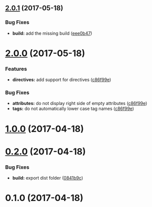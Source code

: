 <a name="2.0.1"></a>
## [2.0.1](https://github.com/rayrutjes/diffable-html/compare/v2.0.0...v2.0.1) (2017-05-18)


### Bug Fixes

* **build:** add the missing build ([eee0b47](https://github.com/rayrutjes/diffable-html/commit/eee0b47))



<a name="2.0.0"></a>
# [2.0.0](https://github.com/rayrutjes/diffable-html/compare/v1.0.0...v2.0.0) (2017-05-18)


### Features

* **directives:** add support for directives ([c86f99e](https://github.com/rayrutjes/diffable-html/commit/c86f99e))


### Bug Fixes

* **attributes:** do not display right side of empty attributes ([c86f99e](https://github.com/rayrutjes/diffable-html/commit/c86f99e))
* **tags:** do not automatically lower case tag names ([c86f99e](https://github.com/rayrutjes/diffable-html/commit/c86f99e))



<a name="1.0.0"></a>
# [1.0.0](https://github.com/rayrutjes/diffable-html/compare/v0.2.0...v1.0.0) (2017-04-18)



<a name="0.2.0"></a>
# [0.2.0](https://github.com/rayrutjes/diffable-html/compare/v0.1.0...v0.2.0) (2017-04-18)


### Bug Fixes

* **build:** export dist folder ([0841b9c](https://github.com/rayrutjes/diffable-html/commit/0841b9c))



<a name="0.1.0"></a>
# 0.1.0 (2017-04-18)
